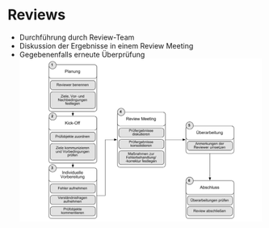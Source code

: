 # Reviews

- Durchführung durch Review-Team
- Diskussion der Ergebnisse in einem Review Meeting
- Gegebenenfalls erneute Überprüfung  
![Review](folien/7_qualitaet/img/13.png)
